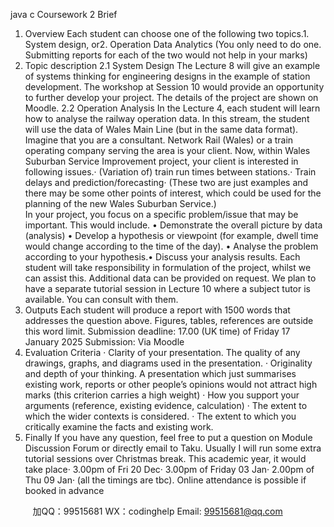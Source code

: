 java c
Coursework 2 Brief
1.   Overview
Each student can choose one of the following two topics.1.   System design, or2.   Operation Data Analytics
(You only need to do one. Submitting reports for each of the two would not help in your marks)
2.   Topic description
2.1 System Design
The Lecture 8 will give an example of systems thinking for engineering designs in the example of station development. The workshop at Session 10 would provide an opportunity to further develop your project. The details of the project are shown on Moodle.
2.2 Operation Analysis
In the Lecture 4, each student will learn how to analyse the railway operation data. In this stream, the student will use the data of Wales Main Line (but in the same data format).
Imagine that you are a consultant. Network Rail (Wales) or a train operating company serving the area is your client. Now, within Wales Suburban Service Improvement project, your client is interested in following issues.·   (Variation of) train run times between stations.·   Train delays and prediction/forecasting·   (These two are just examples and there may be some other points of interest, which could be used for the planning of the new Wales Suburban Service.)       
In your project, you focus on a specific problem/issue that may be important. This would include.
•   Demonstrate the overall picture by data (analysis)
•   Develop a hypothesis or viewpoint (for example, dwell time would change according to the time of the day).
•   Analyse the problem according to your hypothesis.•   Discuss your analysis results.
Each student will take responsibility in formulation of the project, whilst we can assist this. Additional data can be provided on request. We plan to have a separate tutorial session in Lecture 10 where a subject tutor is available. You can consult with them.
3.   Outputs
Each student will produce a report with 1500 words that addresses the question above. Figures, tables, references are outside this word limit.
Submission deadline: 17.00 (UK time) of Friday 17 January 2025
Submission: Via Moodle
4.   Evaluation Criteria
·   Clarity of your presentation. The quality of any drawings, graphs, and diagrams used in the presentation.
·   Originality and depth of your thinking. A presentation which just summarises existing work, reports or other people’s opinions would not attract high marks (this criterion carries a high weight)
·   How you support your arguments (reference, existing evidence, calculation)
·   The extent to which the wider contexts is considered.
·   The extent to which you critically examine the facts and existing work.
5.   Finally
If you have any question, feel free to put a question on Module Discussion Forum or directly email to Taku.
Usually I will run some extra tutorial sessions over Christmas break. This academic year, it would take place·   3.00pm of Fri 20 Dec·   3.00pm of Friday 03 Jan·   2.00pm of Thu 09 Jan·   (all the timings are tbc). Online attendance is possible if booked in advance
   
   

         
加QQ：99515681  WX：codinghelp  Email: 99515681@qq.com
